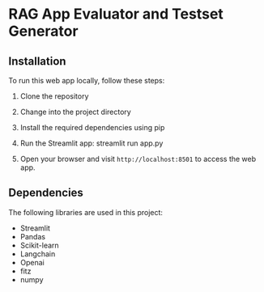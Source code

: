 # RAG App Evaluator and Testset Generator
## Installation

To run this web app locally, follow these steps:

1. Clone the repository

2. Change into the project directory

3. Install the required dependencies using pip

4. Run the Streamlit app: streamlit run app.py

5. Open your browser and visit `http://localhost:8501` to access the web app.

## Dependencies

The following libraries are used in this project:

- Streamlit
- Pandas
- Scikit-learn
- Langchain
- Openai
- fitz
- numpy




